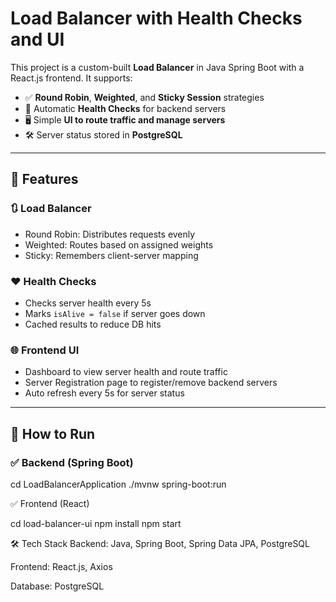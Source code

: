# Load Balancer with Health Checks and UI

This project is a custom-built **Load Balancer** in Java Spring Boot with a React.js frontend. It supports:

- ✅ **Round Robin**, **Weighted**, and **Sticky Session** strategies
- 🔁 Automatic **Health Checks** for backend servers
- 🖥️ Simple **UI to route traffic and manage servers**
- 🛠️ Server status stored in **PostgreSQL**

---

## 🚀 Features

### 🔃 Load Balancer
- Round Robin: Distributes requests evenly
- Weighted: Routes based on assigned weights
- Sticky: Remembers client-server mapping

### ❤️ Health Checks
- Checks server health every 5s
- Marks `isAlive = false` if server goes down
- Cached results to reduce DB hits

### 🌐 Frontend UI
- Dashboard to view server health and route traffic
- Server Registration page to register/remove backend servers
- Auto refresh every 5s for server status

---

## 🧪 How to Run

### ✅ Backend (Spring Boot)

cd LoadBalancerApplication
./mvnw spring-boot:run

✅ Frontend (React)

cd load-balancer-ui
npm install
npm start

🛠️ Tech Stack
Backend: Java, Spring Boot, Spring Data JPA, PostgreSQL

Frontend: React.js, Axios

Database: PostgreSQL
